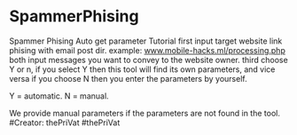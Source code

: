 # SpammerPhising
Spammer Phising Auto get parameter
Tutorial
first input target website link phising with email post dir.
example: www.mobile-hacks.ml/processing.php
both input messages you want to convey to the website owner.
third choose Y or n, if you select Y then this tool will find its own parameters, and vice versa if you choose N then you enter the parameters by yourself.

Y = automatic.
N = manual.

We provide manual parameters if the parameters are not found in the tool.
#Creator: thePriVat
#thePriVat
